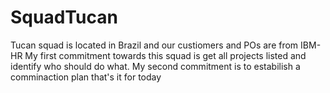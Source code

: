 # SquadTucan
Tucan squad is located in Brazil and our custiomers and POs are from IBM-HR
My first commitment towards this squad is get all projects listed and identify who should do what.
My second commitment is to estabilish a comminaction plan
that's it for today

